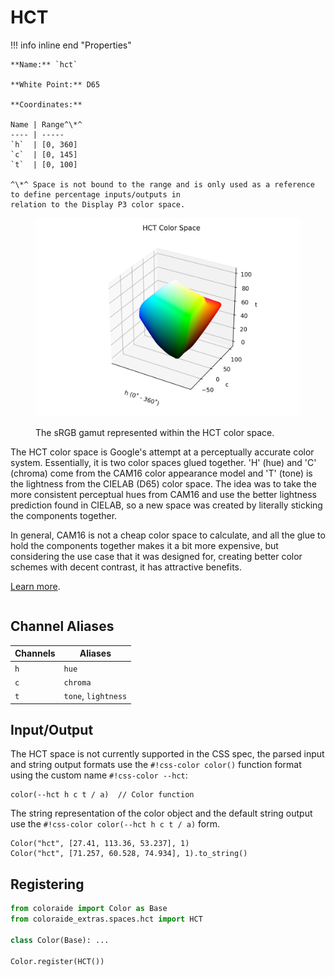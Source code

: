 # HCT

<div class="info-container" markdown="1">
!!! info inline end "Properties"

    **Name:** `hct`

    **White Point:** D65

    **Coordinates:**

    Name | Range^\*^
    ---- | -----
    `h`  | [0, 360]
    `c`  | [0, 145]
    `t`  | [0, 100]

    ^\*^ Space is not bound to the range and is only used as a reference to define percentage inputs/outputs in
    relation to the Display P3 color space.

<figure markdown>

![HCT](../images/hct.png)

<figcaption markdown>
The sRGB gamut represented within the HCT color space.
</figcaption>
</figure>

The HCT color space is Google's attempt at a perceptually accurate color system. Essentially, it is two color spaces
glued together. 'H' (hue) and 'C' (chroma) come from the CAM16 color appearance model and 'T' (tone) is the lightness
from the CIELAB (D65) color space. The idea was to take the more consistent perceptual hues from CAM16 and use the
better lightness prediction found in CIELAB, so a new space was created by literally sticking the components together.

In general, CAM16 is not a cheap color space to calculate, and all the glue to hold the components together makes it a
bit more expensive, but considering the use case that it was designed for, creating better color schemes with decent
contrast, it has attractive benefits.

[Learn more](https://material.io/blog/science-of-color-design).
</div>

## Channel Aliases

Channels | Aliases
-------- | -------
`h`      | `hue`
`c`      | `chroma`
`t`      | `tone`, `lightness`

## Input/Output

The HCT space is not currently supported in the CSS spec, the parsed input and string output formats use
the `#!css-color color()` function format using the custom name `#!css-color --hct`:

```css-color
color(--hct h c t / a)  // Color function
```

The string representation of the color object and the default string output use the
`#!css-color color(--hct h c t / a)` form.

```playground
Color("hct", [27.41, 113.36, 53.237], 1)
Color("hct", [71.257, 60.528, 74.934], 1).to_string()
```

## Registering

```py
from coloraide import Color as Base
from coloraide_extras.spaces.hct import HCT

class Color(Base): ...

Color.register(HCT())
```

<style>
.info-container {display: inline-block;}
</style>
